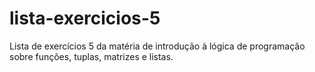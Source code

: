 # lista-exercicios-5
Lista de exercícios 5 da matéria de introdução à lógica de programação sobre funções, tuplas, matrizes e listas.
